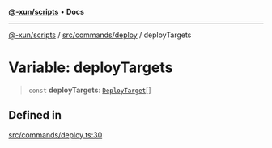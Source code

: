 [**@-xun/scripts**](../../../../README.md) • **Docs**

***

[@-xun/scripts](../../../../README.md) / [src/commands/deploy](../README.md) / deployTargets

# Variable: deployTargets

> `const` **deployTargets**: [`DeployTarget`](../enumerations/DeployTarget.md)[]

## Defined in

[src/commands/deploy.ts:30](https://github.com/Xunnamius/xscripts/blob/57333eb95500d47b37fb5be30901f27ce55d7211/src/commands/deploy.ts#L30)
